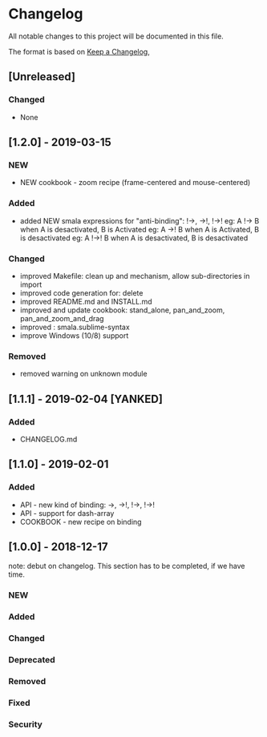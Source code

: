 # Changelog
All notable changes to this project will be documented in this file.

The format is based on [Keep a Changelog](https://keepachangelog.com/en/1.0.0/),


## [Unreleased]
### Changed
- None



## [1.2.0] - 2019-03-15
### NEW
- NEW cookbook - zoom recipe (frame-centered and mouse-centered)

### Added
- added NEW smala expressions for "anti-binding": !->, ->!, !->!
	eg: A !-> B when A is desactivated, B is Activated
	eg: A ->! B when A is Activated, B is desactivated
	eg: A !->! B when A is desactivated, B is desactivated

### Changed
- improved Makefile: clean up and mechanism, allow sub-directories in import
- improved code generation for: delete
- improved README.md and INSTALL.md
- improved and update cookbook: stand_alone, pan_and_zoom, pan_and_zoom_and_drag
- improved : smala.sublime-syntax
- improve Windows (10/8) support

### Removed
- removed warning on unknown module



## [1.1.1] - 2019-02-04 [YANKED]
### Added
- CHANGELOG.md



## [1.1.0] - 2019-02-01
### Added
- API - new kind of binding: ->, ->!, !->, !->!
- API - support for dash-array
- COOKBOOK - new recipe on binding



## [1.0.0] - 2018-12-17
note: debut on changelog. This section has to be completed, if we have time. 
### NEW
### Added
### Changed
### Deprecated
### Removed
### Fixed
### Security


